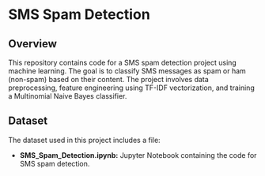 # SMS Spam Detection

## Overview

This repository contains code for a SMS spam detection project using machine learning. The goal is to classify SMS messages as spam or ham (non-spam) based on their content. The project involves data preprocessing, feature engineering using TF-IDF vectorization, and training a Multinomial Naive Bayes classifier.

## Dataset

The dataset used in this project includes a file:

- **SMS_Spam_Detection.ipynb:** Jupyter Notebook containing the code for SMS spam detection.



